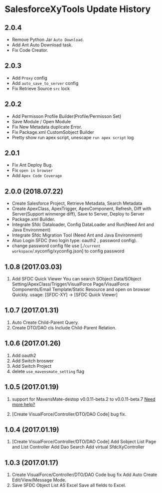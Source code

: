 # SalesforceXyTools Update History

## 2.0.4
* Remove Python Jar `Auto Download`.
* Add Ant Auto Download task.
* Fix Code Creator.

## 2.0.3
* Add `Proxy` config
* Add `auto_save_to_server` config
* Fix Retrieve Source `src` lock

## 2.0.2
* Add Permisson Profile Builder(Profile/Permisson Set)
* Save Module / Open Module
* Fix New Metadata duplicate Error.
* Fix Package.xml CustomSobject Builder
* Pretty show run apex script, unescape `run apex script` log 

## 2.0.1
* Fix Ant Deploy Bug.
* Fix `open in browser`
* Add `Apex Code Coverage`

## 2.0.0 (2018.07.22)
* Create Salesforce Project, Retrieve Metadata, Search Metadata
* Create ApexClass, ApexTrigger, ApexComponent, Refresh, Diff with Server(Support winmerge diff), Save to Server, Deploy to Server
* Package.xml Builder.
* Integrate Sfdc Dataloader, Config DataLoader and Run(Need Ant and Java Environment)
* Integrate Sfdc Migration Tool (Need Ant and Java Environment)
* Atuo Login SFDC (two login type: oauth2 , password config).
*  change password config file 
   use [./`current workspace`/.xyconfig/xyconfig.json] to config password
   

## 1.0.8 (2017.03.03)
1. Add SFDC Quick Viewer
You can search SObject Data/SObject Setting/ApexClass/Trigger/VisualForce Page/VisualForce Components/Email Template/Static Resource and open on browser Quickly.
usage:
[SFDC-XY] -> [SFDC Quick Viewer]


## 1.0.7 (2017.01.31)
1. Auto Create Child-Parent Query.
2. Create DTO/DAO cls Include Child-Parent Relation.


## 1.0.6 (2017.01.26)
1. Add oauth2
2. Add Switch broswer
3. Add Switch Project
4. delete `use_mavensmate_setting` flag


##  1.0.5 (2017.01.19)
1. support for MavensMate-destop v0.0.11-beta.2 to v0.0.11-beta.7
	[Need more help?](https://github.com/exiahuang/XyHelp/blob/master/SalesforceXyTools/Setup/Readme.md)

2. [Create VisualForce/Controller/DTO/DAO Code] bug fix.

##  1.0.4 (2017.01.19)
1. [Create VisualForce/Controller/DTO/DAO Code]
 Add Sobject List Page and List Controller
 Add Dao Search
 Add virtual SfdcXyController

##  1.0.3 (2017.01.17)
1. Create VisualForce/Controller/DTO/DAO Code bug fix
  Add Auto Create Edit/View/Message Mode.
2. Save SFDC Object List AS Excel
  Save all fields to Excel.



